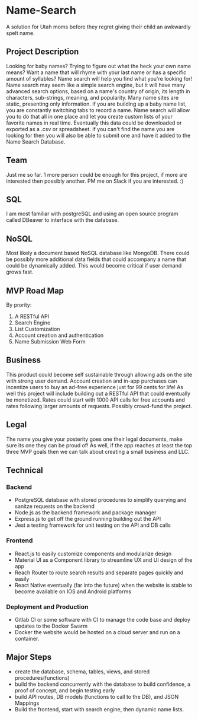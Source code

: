 # Name-Search
A solution for Utah moms before they regret giving their child an awkwardly spelt name.

## Project Description
Looking for baby names? Trying to figure out what the heck your own name means? Want a name that will rhyme with your last name or has a specific amount of syllables? Name search will help you find what you're looking for! Name search may seem like a simple search engine, but it will have many advanced search options, based on a name's country of origin, its length in characters, sub-strings, meaning, and popularity. Many name sites are static, presenting only information. If you are building up a baby name list, you are constantly switching tabs to record a name. Name search will allow you to do that all in one place and let you create custom lists of your favorite names in real time. Eventually this data could be downloaded or exported as a .csv or spreadsheet. If you can't find the name you are looking for then you will also be able to submit one and have it added to the Name Search Database.

## Team
Just me so far. 1 more person could be enough for this project, if more are interested then possibly another. PM me on Slack if you are interested. :)

## SQL
I am most familiar with postgreSQL and using an open source program called DBeaver to interface with the database.

## NoSQL
Most likely a document based NoSQL database like MongoDB. There could be possibly more additional data fields that could accompany a name that could be dynamically added. This would become critical if user demand grows fast.

## MVP Road Map
By prority:
1. A RESTful API
2. Search Engine
3. List Customization
4. Account creation and authentication 
5. Name Submission Web Form

## Business
This product could become self sustainable through allowing ads on the site with strong user demand. Account creation and in-app purchases can incentize users to buy an ad-free experience just for 99 cents for life! As well this project will include building out a RESTful API that could eventually be monetized. Rates could start with 1000 API calls for free accounts and rates following larger amounts of requests. Possibly crowd-fund the project.

## Legal 
The name you give your posterity goes one their legal documents, make sure its one they can be proud of! As well, if the app reaches at least the top three MVP goals then we can talk about creating a small business and LLC. 

## Technical
### Backend
 - PostgreSQL database with stored procedures to simplify querying and sanitze requests on the backend 
 - Node.js as the backend framework and package manager
 - Express.js to get off the ground running building out the API
 - Jest a testing framework for unit testing on the API and DB calls
### Frontend
 - React.js to easily customize components and modularize design
 - Material UI as a Component library to streamline UX and UI design of the app
 - Reach Router to route search results and separate pages quickly and easily
 - React Native eventually (far into the future) when the website is stable to become available on IOS and Android platforms
 ### Deployment and Production
 - Gitlab CI or some software with CI to manage the code base and deploy updates to the Docker Swarm
 - Docker the website would be hosted on a cloud server and run on a container.
 
 ## Major Steps 
 - create the database, schema, tables, views, and stored procedures(functions)
 - build the backend concurrently with the database to build confidence, a proof of concept, and begin testing early
 - build API routes, DB models (functions to call to the DB), and JSON Mappings
 - Build the frontend, start with search engine, then dynamic name lists.
